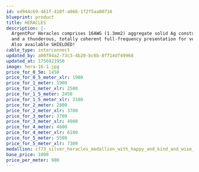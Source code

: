 ```yaml
---
id: e4944c69-461f-410f-a066-1f2f5aa00716
blueprint: product
title: HERACLES
description: |-
  ArgentPur Heracles comprises 16AWG (1.3mm2) aggregate solid Ag construction, providing top octave air 
  and a thunderous, totally coherent full-frequency presentation for very highly resolving systems.
  Also available SHIELDED!
cable_type: interconnect
updated_by: a00f84a2-73c3-4b20-bc6b-8ff14df49968
updated_at: 1756921950
image: hera-16-1.jpg
price_for_0_5m: 1450
price_for_0_5_meter_xlr: 1900
price_for_1_meter: 1900
price_for_1_meter_xlr: 2500
price_for_1_5_meter: 2450
price_for_1_5_meter_xlr: 3100
price_for_2_meter: 2800
price_for_2_meter_xlr: 3700
price_for_3_meter: 3700
price_for_3_meter_xlr: 4900
price_for_4_meter: 4600
price_for_4_meter_xlr: 6100
price_for_5_meter: 5500
price_for_5_meter_xlr: 7300
medallion: cf73_silver_heracles_medallion_with_happy_and_kind_and_wise_exp_20cab8c0-ab2a-43b3-91e5-a216523497a2.png
base_price: 1000
price_per_meter: 900
---
```


